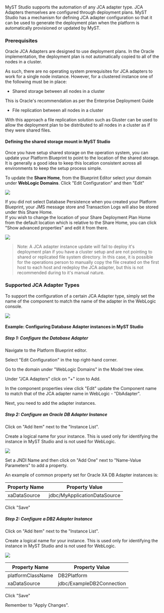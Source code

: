 MyST Studio supports the automation of any JCA adapter type. JCA Adapters themselves are configured through deployment plans. MyST Studio has a mechanism for defining JCA adapter configuration so that it can be used to generate the deployment plan when the platform is automatically provisioned or updated by MyST.

### Prerequisites

Oracle JCA Adapters are designed to use deployment plans. In the Oracle implementation, the deployment plan is not automatically copied to all of the nodes in a cluster.

As such, there are no operating system prerequisites for JCA adapters to work for a single node instance. However, for a clustered instance one of the following must be in place:

* Shared storage between all nodes in a cluster

This is Oracle's recommendation as per the Enterprise Deployment Guide

* File replication between all nodes in a cluster

With this approach a file replication solution such as Gluster can be used to allow the deployment plan to be distributed to all nodes in a cluster as if they were shared files.

#### Defining the shared storage mount in MyST Studio

Once you have setup shared storage on the operation system, you can update your Platform Blueprint to point to the location of the shared storage. It is generally a good idea to keep this location consistent across all environments to keep the setup process simple.

To update the **Share Home**, from the Blueprint Editor select your domain under **WebLogic Domains**. Click "Edit Configuration" and then "Edit"

![](img/howto-config-jca-1.edit-domain.png)

If you did not select Database Persistence when you created your Platform Blueprint, your JMS message store and Transaction Logs will also be stored under this Share Home.  
If you wish to change the location of your Share Deployment Plan Home from the default location which is relative to the Share Home, you can click "Show advanced properties" and edit it from there.

![](img/howto-config-jca-2.edit-domain-adv.png)

> Note: A JCA adapter instance update will fail to deploy it's deployment plan if you have a cluster setup and are not pointing to shared or replicated file system directory. In this case, it is possible for the operations person to manually copy the file created on the first host to each host and redeploy the JCA adapter, but this is not recommended during to it's manual nature.

### Supported JCA Adapter Types

To support the configuration of a certain JCA Adapter type, simply set the name of the component to match the name of the adapter in the WebLogic console.

![](img/howto-config-jca-3.adpt-types.png)

#### Example: Configuring Database Adapter instances in MyST Studio

##### Step 1: Configure the Database Adapter

Navigate to the Platform Blueprint editor.

Select "Edit Configuration" in the top right-hand corner.

Go to the domain under "WebLogic Domains" in the Model tree view.

Under "JCA Adapters" click on "+" icon to Add.

In the component properties view click "Edit" update the Component name to match that of the JCA adapter name in WebLogic - "DbAdapter".

Next, you need to add the adapter instances.

##### Step 2: Configure an Oracle DB Adapter Instance

Click on "Add Item" next to the "Instance List".

Create a logical name for your instance. This is used only for identifying the instance in MyST Studio and is not used for WebLogic.

![](img/howto-config-jca-4.edit-instance.png)

Set a JNDI Name and then click on "Add One" next to "Name-Value Parameters" to add a property.

An example of common property set for Oracle XA DB Adapter instances is:

| Property Name | Property Value |
| --- | --- |
| xaDataSource | jdbc/MyApplicationDataSource |

Click "Save"

##### Step 2: Configure a DB2 Adapter Instance

Click on "Add Item" next to the "Instance List".

Create a logical name for your instance. This is used only for identifying the instance in MyST Studio and is not used for WebLogic.

![](img/howto-config-jca-5.edit-instance-2.png)

| Property Name | Property Value |
| --- | --- |
| platformClassName | DB2Platform |
| xaDataSource | jdbc/ExampleDB2Connection |

Click "Save"

Remember to "Apply Changes".

